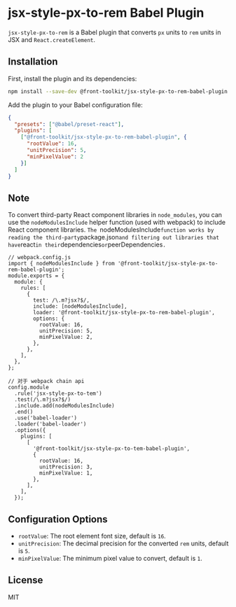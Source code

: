 # jsx-style-px-to-rem Babel Plugin

`jsx-style-px-to-rem` is a Babel plugin that converts `px` units to `rem` units in JSX and `React.createElement`.

## Installation

First, install the plugin and its dependencies:

```sh
npm install --save-dev @front-toolkit/jsx-style-px-to-rem-babel-plugin @babel/core @babel/preset-react
```

Add the plugin to your Babel configuration file:

```json
{
  "presets": ["@babel/preset-react"],
  "plugins": [
    ["@front-toolkit/jsx-style-px-to-rem-babel-plugin", {
      "rootValue": 16,
      "unitPrecision": 5,
      "minPixelValue": 2
    }]
  ]
}
```

## Note
To convert third-party React component libraries in `node_modules`, you can use the `nodeModulesInclude` helper function (used with webpack) to include React component libraries. `The `nodeModulesInclude` function works by reading the third-party `package.json` and filtering out libraries that have `react` in their `dependencies` or `peerDependencies`.`

```tsx
// webpack.config.js
import { nodeModulesInclude } from '@front-toolkit/jsx-style-px-to-rem-babel-plugin';
module.exports = {
  module: {
    rules: [
      {
        test: /\.m?jsx?$/,
        include: [nodeModulesInclude],
        loader: '@front-toolkit/jsx-style-px-to-rem-babel-plugin',
        options: {
          rootValue: 16,
          unitPrecision: 5,
          minPixelValue: 2,
        },
      },
    ],
  },
};

// 对于 webpack chain api
config.module
  .rule('jsx-style-px-to-tem')
  .test(/\.m?jsx?$/)
  .include.add(nodeModulesInclude)
  .end()
  .use('babel-loader')
  .loader('babel-loader')
  .options({
    plugins: [
      [
        '@front-toolkit/jsx-style-px-to-tem-babel-plugin',
        {
          rootValue: 16,
          unitPrecision: 3,
          minPixelValue: 1,
        },
      ],
    ],
  });
```

## Configuration Options

- `rootValue`: The root element font size, default is `16`.
- `unitPrecision`: The decimal precision for the converted `rem` units, default is `5`.
- `minPixelValue`: The minimum pixel value to convert, default is `1`.

## License

MIT
